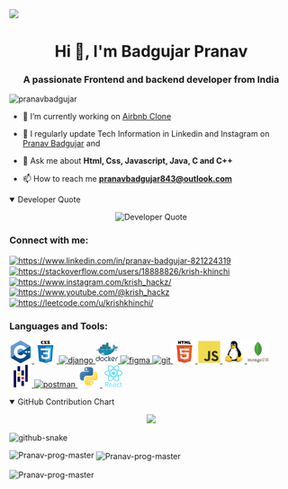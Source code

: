 <img src="https://github.com/Anmol-Baranwal/Cool-GIFs-For-GitHub/assets/74038190/d48893bd-0757-481c-8d7e-ba3e163feae7" />

<h1 align="center">Hi 👋, I'm Badgujar Pranav</h1>
<h3 align="center">A passionate Frontend and backend developer from India</h3>

<p align="left"> <img src="https://komarev.com/ghpvc/?username=itsKayWat&label=Profile%20views&color=0e75b6&style=flat" alt="pranavbadgujar" /> </p>

- 🌱 I’m currently working on [Airbnb Clone](https://github.com/Pranav-prog-master/Airbnb_Clone.git)

- 📝 I regularly update Tech Information in Linkedin and Instagram on [Pranav Badgujar](https://linkedin.com/in/pranav-badgujar-821224319) and 

- 💬 Ask me about **Html, Css, Javascript, Java, C and C++**

- 📫 How to reach me **pranavbadgujar843@outlook.com**

<details open>
<summary>Developer Quote</summary>
<p align="center">
    <img src="https://readme-typing-svg.demolab.com?font=Fira+Code&duration=3000&pause=2000&color=C2FFC7&center=true&vCenter=true&random=false&width=800&lines=The+people+who+are+crazy+enough+to+think+they+can+change+the+world;are+the+ones+who+do.++-+Steve+Jobs" alt="Developer Quote"/>
</p>
</details>

<h3 align="left">Connect with me:</h3>
<p align="left">
<a href="https://linkedin.com/in/pranav-badgujar-821224319" target="blank"><img align="center" src="https://raw.githubusercontent.com/rahuldkjain/github-profile-readme-generator/master/src/images/icons/Social/linked-in-alt.svg" alt="https://www.linkedin.com/in/pranav-badgujar-821224319" height="30" width="40" /></a>
<a href="https://stackoverflow.com/users/https://stackoverflow.com/users/18888826/krish-khinchi" target="blank"><img align="center" src="https://raw.githubusercontent.com/rahuldkjain/github-profile-readme-generator/master/src/images/icons/Social/stack-overflow.svg" alt="https://stackoverflow.com/users/18888826/krish-khinchi" height="30" width="40" /></a>
<a href="https://instagram.com/https://www.instagram.com/krish_hackz/" target="blank"><img align="center" src="https://raw.githubusercontent.com/rahuldkjain/github-profile-readme-generator/master/src/images/icons/Social/instagram.svg" alt="https://www.instagram.com/krish_hackz/" height="30" width="40" /></a>
<a href="https://www.youtube.com/c/https://www.youtube.com/@krish_hackz" target="blank"><img align="center" src="https://raw.githubusercontent.com/rahuldkjain/github-profile-readme-generator/master/src/images/icons/Social/youtube.svg" alt="https://www.youtube.com/@krish_hackz" height="30" width="40" /></a>
<a href="https://www.leetcode.com/https://leetcode.com/u/krishkhinchi/" target="blank"><img align="center" src="https://raw.githubusercontent.com/rahuldkjain/github-profile-readme-generator/master/src/images/icons/Social/leet-code.svg" alt="https://leetcode.com/u/krishkhinchi/" height="30" width="40" /></a>
</p>

<h3 align="left">Languages and Tools:</h3>
<p align="left"> <a href="https://www.w3schools.com/cpp/" target="_blank" rel="noreferrer"> <img src="https://raw.githubusercontent.com/devicons/devicon/master/icons/cplusplus/cplusplus-original.svg" alt="cplusplus" width="40" height="40"/> </a> <a href="https://www.w3schools.com/css/" target="_blank" rel="noreferrer"> <img src="https://raw.githubusercontent.com/devicons/devicon/master/icons/css3/css3-original-wordmark.svg" alt="css3" width="40" height="40"/> </a> <a href="https://www.djangoproject.com/" target="_blank" rel="noreferrer"> <img src="https://cdn.worldvectorlogo.com/logos/django.svg" alt="django" width="40" height="40"/> </a> <a href="https://www.docker.com/" target="_blank" rel="noreferrer"> <img src="https://raw.githubusercontent.com/devicons/devicon/master/icons/docker/docker-original-wordmark.svg" alt="docker" width="40" height="40"/> </a> <a href="https://www.figma.com/" target="_blank" rel="noreferrer"> <img src="https://www.vectorlogo.zone/logos/figma/figma-icon.svg" alt="figma" width="40" height="40"/> </a> <a href="https://git-scm.com/" target="_blank" rel="noreferrer"> <img src="https://www.vectorlogo.zone/logos/git-scm/git-scm-icon.svg" alt="git" width="40" height="40"/> </a> <a href="https://www.w3.org/html/" target="_blank" rel="noreferrer"> <img src="https://raw.githubusercontent.com/devicons/devicon/master/icons/html5/html5-original-wordmark.svg" alt="html5" width="40" height="40"/> </a> <a href="https://developer.mozilla.org/en-US/docs/Web/JavaScript" target="_blank" rel="noreferrer"> <img src="https://raw.githubusercontent.com/devicons/devicon/master/icons/javascript/javascript-original.svg" alt="javascript" width="40" height="40"/> </a> <a href="https://www.linux.org/" target="_blank" rel="noreferrer"> <img src="https://raw.githubusercontent.com/devicons/devicon/master/icons/linux/linux-original.svg" alt="linux" width="40" height="40"/> </a> <a href="https://www.mongodb.com/" target="_blank" rel="noreferrer"> <img src="https://raw.githubusercontent.com/devicons/devicon/master/icons/mongodb/mongodb-original-wordmark.svg" alt="mongodb" width="40" height="40"/> </a> <a href="https://pandas.pydata.org/" target="_blank" rel="noreferrer"> <img src="https://raw.githubusercontent.com/devicons/devicon/2ae2a900d2f041da66e950e4d48052658d850630/icons/pandas/pandas-original.svg" alt="pandas" width="40" height="40"/> </a> <a href="https://postman.com" target="_blank" rel="noreferrer"> <img src="https://www.vectorlogo.zone/logos/getpostman/getpostman-icon.svg" alt="postman" width="40" height="40"/> </a> <a href="https://www.python.org" target="_blank" rel="noreferrer"> <img src="https://raw.githubusercontent.com/devicons/devicon/master/icons/python/python-original.svg" alt="python" width="40" height="40"/> </a> <a href="https://reactjs.org/" target="_blank" rel="noreferrer"> <img src="https://raw.githubusercontent.com/devicons/devicon/master/icons/react/react-original-wordmark.svg" alt="react" width="40" height="40"/> </a> </p>

<details open>
<summary>GitHub Contribution Chart</summary>
<p align="center">
    <img src="https://github-readme-activity-graph.vercel.app/graph?username=Pranav-prog-master&theme=github-compact&area=true&hide_border=true&custom_title=Contribution%20Graph&bg_color=000000&color=C2FFC7&line=CB9DF0&point=C2FFC7&area_color=CB9DF0" />
</p>
</details>

<picture>
  <source media="(prefers-color-scheme: dark)" srcset="https://raw.githubusercontent.com/Pranav-prog-master/Pranav-prog-master/output/github-snake-dark.svg" />
  <source media="(prefers-color-scheme: light)" srcset="https://raw.githubusercontent.com/Pranav-prog-master/Pranav-prog-master/output/github-snake.svg" />
  <img alt="github-snake" src="https://raw.githubusercontent.com/Pranav-prog-master/Pranav-prog-master/output/github-snake.svg" />
</picture>

<p><img align="left" src="https://github-readme-stats.vercel.app/api/top-langs?username=Pranav-prog-master&show_icons=true&locale=en&layout=compact" alt="Pranav-prog-master" /></p>

<p>&nbsp;<img align="center" src="https://github-readme-stats.vercel.app/api?username=Pranav-prog-master&show_icons=true&locale=en" alt="Pranav-prog-master" /></p>

<p><img align="center" src="https://github-readme-streak-stats.herokuapp.com/?user=Pranav-prog-masteri&" alt="Pranav-prog-master" /></p>
